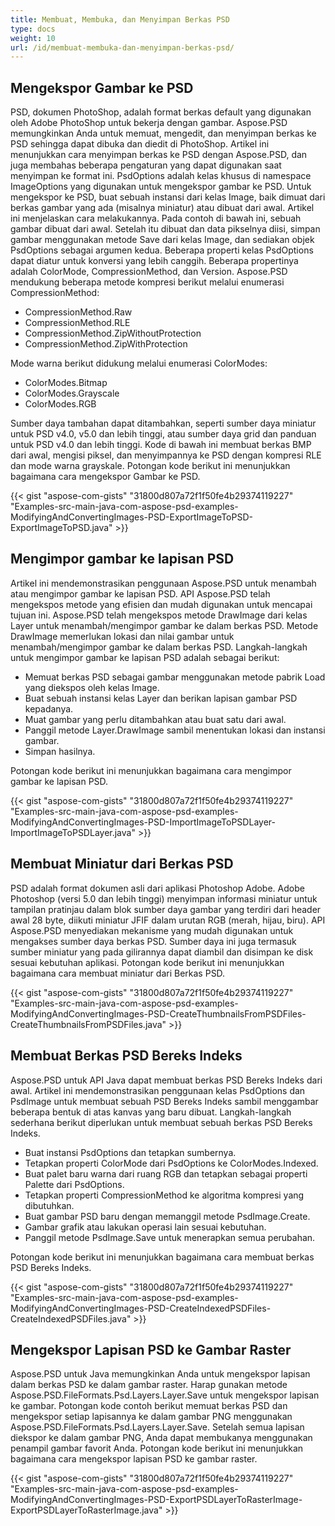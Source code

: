 ```yaml
---
title: Membuat, Membuka, dan Menyimpan Berkas PSD
type: docs
weight: 10
url: /id/membuat-membuka-dan-menyimpan-berkas-psd/
---
```


## **Mengekspor Gambar ke PSD**
PSD, dokumen PhotoShop, adalah format berkas default yang digunakan oleh Adobe PhotoShop untuk bekerja dengan gambar. Aspose.PSD memungkinkan Anda untuk memuat, mengedit, dan menyimpan berkas ke PSD sehingga dapat dibuka dan diedit di PhotoShop. Artikel ini menunjukkan cara menyimpan berkas ke PSD dengan Aspose.PSD, dan juga membahas beberapa pengaturan yang dapat digunakan saat menyimpan ke format ini. PsdOptions adalah kelas khusus di namespace ImageOptions yang digunakan untuk mengekspor gambar ke PSD. Untuk mengekspor ke PSD, buat sebuah instansi dari kelas Image, baik dimuat dari berkas gambar yang ada (misalnya miniatur) atau dibuat dari awal. Artikel ini menjelaskan cara melakukannya. Pada contoh di bawah ini, sebuah gambar dibuat dari awal. Setelah itu dibuat dan data pikselnya diisi, simpan gambar menggunakan metode Save dari kelas Image, dan sediakan objek PsdOptions sebagai argumen kedua. Beberapa properti kelas PsdOptions dapat diatur untuk konversi yang lebih canggih. Beberapa propertinya adalah ColorMode, CompressionMethod, dan Version. Aspose.PSD mendukung beberapa metode kompresi berikut melalui enumerasi CompressionMethod:

- CompressionMethod.Raw
- CompressionMethod.RLE
- CompressionMethod.ZipWithoutProtection
- CompressionMethod.ZipWithProtection

Mode warna berikut didukung melalui enumerasi ColorModes:

- ColorModes.Bitmap
- ColorModes.Grayscale
- ColorModes.RGB



Sumber daya tambahan dapat ditambahkan, seperti sumber daya miniatur untuk PSD v4.0, v5.0 dan lebih tinggi, atau sumber daya grid dan panduan untuk PSD v4.0 dan lebih tinggi. Kode di bawah ini membuat berkas BMP dari awal, mengisi piksel, dan menyimpannya ke PSD dengan kompresi RLE dan mode warna grayskale. Potongan kode berikut ini menunjukkan bagaimana cara mengekspor Gambar ke PSD.



{{< gist "aspose-com-gists" "31800d807a72f1f50fe4b29374119227" "Examples-src-main-java-com-aspose-psd-examples-ModifyingAndConvertingImages-PSD-ExportImageToPSD-ExportImageToPSD.java" >}}
## **Mengimpor gambar ke lapisan PSD**
Artikel ini mendemonstrasikan penggunaan Aspose.PSD untuk menambah atau mengimpor gambar ke lapisan PSD. API Aspose.PSD telah mengekspos metode yang efisien dan mudah digunakan untuk mencapai tujuan ini. Aspose.PSD telah mengekspos metode DrawImage dari kelas Layer untuk menambah/mengimpor gambar ke dalam berkas PSD. Metode DrawImage memerlukan lokasi dan nilai gambar untuk menambah/mengimpor gambar ke dalam berkas PSD. Langkah-langkah untuk mengimpor gambar ke lapisan PSD adalah sebagai berikut:

- Memuat berkas PSD sebagai gambar menggunakan metode pabrik Load yang diekspos oleh kelas Image.
- Buat sebuah instansi kelas Layer dan berikan lapisan gambar PSD kepadanya.
- Muat gambar yang perlu ditambahkan atau buat satu dari awal.
- Panggil metode Layer.DrawImage sambil menentukan lokasi dan instansi gambar.
- Simpan hasilnya.



Potongan kode berikut ini menunjukkan bagaimana cara mengimpor gambar ke lapisan PSD.



{{< gist "aspose-com-gists" "31800d807a72f1f50fe4b29374119227" "Examples-src-main-java-com-aspose-psd-examples-ModifyingAndConvertingImages-PSD-ImportImageToPSDLayer-ImportImageToPSDLayer.java" >}}


## **Membuat Miniatur dari Berkas PSD**
PSD adalah format dokumen asli dari aplikasi Photoshop Adobe. Adobe Photoshop (versi 5.0 dan lebih tinggi) menyimpan informasi miniatur untuk tampilan pratinjau dalam blok sumber daya gambar yang terdiri dari header awal 28 byte, diikuti miniatur JFIF dalam urutan RGB (merah, hijau, biru). API Aspose.PSD menyediakan mekanisme yang mudah digunakan untuk mengakses sumber daya berkas PSD. Sumber daya ini juga termasuk sumber miniatur yang pada gilirannya dapat diambil dan disimpan ke disk sesuai kebutuhan aplikasi. Potongan kode berikut ini menunjukkan bagaimana cara membuat miniatur dari Berkas PSD.



{{< gist "aspose-com-gists" "31800d807a72f1f50fe4b29374119227" "Examples-src-main-java-com-aspose-psd-examples-ModifyingAndConvertingImages-PSD-CreateThumbnailsFromPSDFiles-CreateThumbnailsFromPSDFiles.java" >}}


## **Membuat Berkas PSD Bereks Indeks**
Aspose.PSD untuk API Java dapat membuat berkas PSD Bereks Indeks dari awal. Artikel ini mendemonstrasikan penggunaan kelas PsdOptions dan PsdImage untuk membuat sebuah PSD Bereks Indeks sambil menggambar beberapa bentuk di atas kanvas yang baru dibuat. Langkah-langkah sederhana berikut diperlukan untuk membuat sebuah berkas PSD Bereks Indeks.

- Buat instansi PsdOptions dan tetapkan sumbernya.
- Tetapkan properti ColorMode dari PsdOptions ke ColorModes.Indexed.
- Buat palet baru warna dari ruang RGB dan tetapkan sebagai properti Palette dari PsdOptions.
- Tetapkan properti CompressionMethod ke algoritma kompresi yang dibutuhkan.
- Buat gambar PSD baru dengan memanggil metode PsdImage.Create.
- Gambar grafik atau lakukan operasi lain sesuai kebutuhan.
- Panggil metode PsdImage.Save untuk menerapkan semua perubahan.



Potongan kode berikut ini menunjukkan bagaimana cara membuat berkas PSD Bereks Indeks.



{{< gist "aspose-com-gists" "31800d807a72f1f50fe4b29374119227" "Examples-src-main-java-com-aspose-psd-examples-ModifyingAndConvertingImages-PSD-CreateIndexedPSDFiles-CreateIndexedPSDFiles.java" >}}
## **Mengekspor Lapisan PSD ke Gambar Raster**
Aspose.PSD untuk Java memungkinkan Anda untuk mengekspor lapisan dalam berkas PSD ke dalam gambar raster. Harap gunakan metode Aspose.PSD.FileFormats.Psd.Layers.Layer.Save untuk mengekspor lapisan ke gambar. Potongan kode contoh berikut memuat berkas PSD dan mengekspor setiap lapisannya ke dalam gambar PNG menggunakan Aspose.PSD.FileFormats.Psd.Layers.Layer.Save. Setelah semua lapisan diekspor ke dalam gambar PNG, Anda dapat membukanya menggunakan penampil gambar favorit Anda. Potongan kode berikut ini menunjukkan bagaimana cara mengekspor lapisan PSD ke gambar raster.



{{< gist "aspose-com-gists" "31800d807a72f1f50fe4b29374119227" "Examples-src-main-java-com-aspose-psd-examples-ModifyingAndConvertingImages-PSD-ExportPSDLayerToRasterImage-ExportPSDLayerToRasterImage.java" >}}
